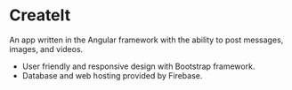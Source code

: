 # CreateIt
An app written in the Angular framework with the ability to post messages, images, and videos.
- User friendly and responsive design with Bootstrap framework.
- Database and web hosting provided by Firebase.
